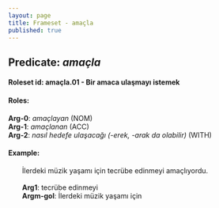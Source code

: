 ```yaml
---
layout: page
title: Frameset - amaçla
published: true
---
```

<h2>Predicate: <i>amaçla</i></h2>
<h4>Roleset id: amaçla.01 - Bir amaca ulaşmayı istemek<br>
<h4>Roles:</h4>
<b>Arg-0</b>: <i>amaçlayan</i>  (NOM) <br>
<b>Arg-1</b>: <i>amaçlanan</i>  (ACC) <br>
<b>Arg-2</b>: <i>nasıl hedefe ulaşacağı (-erek, -arak da olabilir)</i>  (WITH) <br>
<h4>Example:</h4>
&emsp;&emsp;İlerdeki müzik yaşamı için tecrübe edinmeyi amaçlıyordu.<br><br>
&emsp;&emsp;<b>Arg1</b>:  tecrübe edinmeyi<br>
&emsp;&emsp;<b>Argm-gol</b>:  İlerdeki müzik yaşamı için<br>

